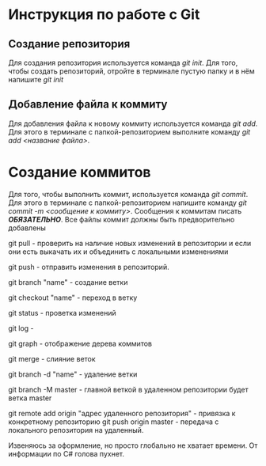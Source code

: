 # Инструкция по работе с Git

## Создание репозитория
Для создания репозитория используется команда *git init*. Для того, чтобы создать репозиторий, отройте в терминале пустую папку и в нём напишите *git init*

## Добавление файла к коммиту
Для добавления файла к новому коммиту используется команда *git add*. Для этого в терминале с папкой-репозиторием выполните команду *git add <название файла>*.

# Создание коммитов
Для того, чтобы выполнить коммит, используется команда *git commit*. Для этого в терминале с папкой-репозиторием напишите команду *git commit -m <сообщение к коммиту>*. Сообщения к коммитам писать ***ОБЯЗАТЕЛЬНО***. Все файлы коммит должны быть предворительно добавлены

git pull - проверить на наличие новых изменений в репозитории и если они есть выкачать их и объединить с локальными изменениями

git push - отправить изменения в репозиторий.

git branch "name" - создание ветки

git checkout "name" - переход в ветку

git status - проветка изменений

git log - 

git graph - отображение дерева коммитов

git merge - слияние веток

git branch -d "name" - удаление ветки

git branch -M master - главной веткой в удаленном репозитории будет ветка master

git remote add origin "адрес удаленного репозитория" - привязка к конкретному репозиторию
git push origin master - передача с локального репозитория на удаленный.

Извеняюсь за оформление, но просто глобально не хватает времени. От информации по C# голова пухнет.

 
